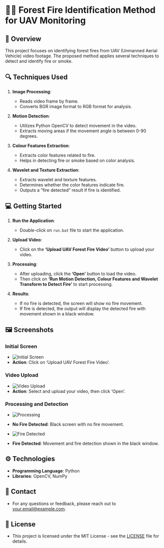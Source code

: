 # 🌲🔥 Forest Fire Identification Method for UAV Monitoring

## 📜 Overview
This project focuses on identifying forest fires from UAV (Unmanned Aerial Vehicle) video footage. The proposed method applies several techniques to detect and identify fire or smoke. 

## 🔍 Techniques Used
1. **Image Processing**: 
   - Reads video frame by frame.
   - Converts BGR image format to RGB format for analysis.
   
2. **Motion Detection**:
   - Utilizes Python OpenCV to detect movement in the video.
   - Extracts moving areas if the movement angle is between 0-90 degrees.

3. **Colour Features Extraction**:
   - Extracts color features related to fire.
   - Helps in detecting fire or smoke based on color analysis.

4. **Wavelet and Texture Extraction**:
   - Extracts wavelet and texture features.
   - Determines whether the color features indicate fire.
   - Outputs a “fire detected” result if fire is identified.

## 💻 Getting Started

1. **Run the Application**:
   - Double-click on `run.bat` file to start the application.

2. **Upload Video**:
   - Click on the **‘Upload UAV Forest Fire Video’** button to upload your video.

3. **Processing**:
   - After uploading, click the **‘Open’** button to load the video.
   - Then click on **‘Run Motion Detection, Colour Features and Wavelet Transform to Detect Fire’** to start processing.

4. **Results**:
   - If no fire is detected, the screen will show no fire movement.
   - If fire is detected, the output will display the detected fire with movement shown in a black window.

## 🖼️ Screenshots

### Initial Screen
- ![Initial Screen](path/to/screenshot1.png)
- **Action**: Click on ‘Upload UAV Forest Fire Video’.

### Video Upload
- ![Video Upload](path/to/screenshot2.png)
- **Action**: Select and upload your video, then click ‘Open’.

### Processing and Detection
- ![Processing](path/to/screenshot3.png)
- **No Fire Detected**: Black screen with no fire movement.

- ![Fire Detected](path/to/screenshot4.png)
- **Fire Detected**: Movement and fire detection shown in the black window.

## ⚙️ Technologies
- **Programming Language**: Python
- **Libraries**: OpenCV, NumPy

## 📩 Contact
- For any questions or feedback, please reach out to [your.email@example.com](mailto:your.email@example.com).

## 📄 License
- This project is licensed under the MIT License - see the [LICENSE](LICENSE) file for details.
